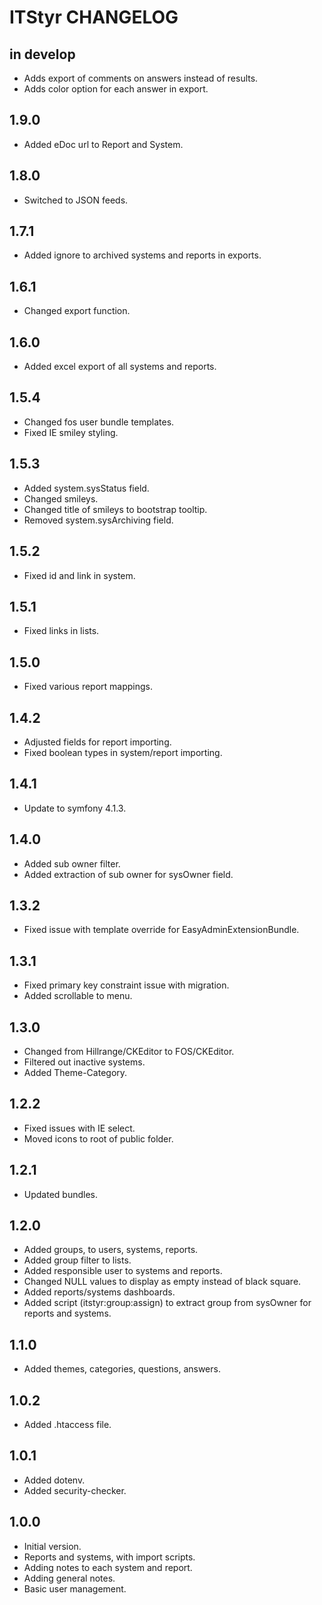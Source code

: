 # ITStyr CHANGELOG

## in develop

* Adds export of comments on answers instead of results.
* Adds color option for each answer in export.

## 1.9.0

* Added eDoc url to Report and System.

## 1.8.0

* Switched to JSON feeds.

## 1.7.1

* Added ignore to archived systems and reports in exports.

## 1.6.1

* Changed export function.

## 1.6.0

* Added excel export of all systems and reports.

## 1.5.4

* Changed fos user bundle templates.
* Fixed IE smiley styling.

## 1.5.3

* Added system.sysStatus field.
* Changed smileys.
* Changed title of smileys to bootstrap tooltip.
* Removed system.sysArchiving field.

## 1.5.2

* Fixed id and link in system.

## 1.5.1

* Fixed links in lists.

## 1.5.0

* Fixed various report mappings.

## 1.4.2

* Adjusted fields for report importing.
* Fixed boolean types in system/report importing.

## 1.4.1

* Update to symfony 4.1.3.

## 1.4.0

* Added sub owner filter.
* Added extraction of sub owner for sysOwner field.

## 1.3.2

* Fixed issue with template override for EasyAdminExtensionBundle.

## 1.3.1

* Fixed primary key constraint issue with migration.
* Added scrollable to menu.

## 1.3.0

* Changed from Hillrange/CKEditor to FOS/CKEditor.
* Filtered out inactive systems.
* Added Theme-Category.

## 1.2.2

* Fixed issues with IE select.
* Moved icons to root of public folder.

## 1.2.1

* Updated bundles.

## 1.2.0

* Added groups, to users, systems, reports.
* Added group filter to lists.
* Added responsible user to systems and reports.
* Changed NULL values to display as empty instead of black square.
* Added reports/systems dashboards.
* Added script (itstyr:group:assign) to extract group from sysOwner for reports
  and systems.

## 1.1.0

* Added themes, categories, questions, answers.

## 1.0.2

* Added .htaccess file.

## 1.0.1

* Added dotenv.
* Added security-checker.

## 1.0.0

* Initial version.
* Reports and systems, with import scripts.
* Adding notes to each system and report.
* Adding general notes.
* Basic user management.

